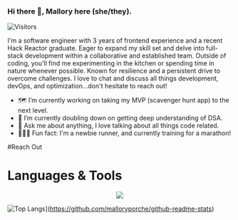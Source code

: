 ### Hi there 👋, Mallory here (she/they).  

![Visitors](https://api.visitorbadge.io/api/visitors?path=https%3A%2F%2Fgithub.com%2Fmalloryporche&label=VISITORS&labelColor=%23697689&countColor=%23263759&style=flat-square&labelStyle=upper)

I'm a software engineer with 3 years of frontend experience and a recent Hack Reactor graduate. Eager to expand my skill set and delve into full-stack development within a collaborative and established team. Outside of coding, you'll find me experimenting in the kitchen or spending time in nature whenever possible. Known for resilience and a persistent drive to overcome challenges. I love to chat and discuss all things development, devOps, and optimization...don't hesitate to reach out!

- 🗺️ I’m currently working on taking my MVP (scavenger hunt app) to the next level.
- 🌱 I’m currently doubling down on getting deep understanding of DSA.
- 💬 Ask me about anything, I love talking about all things code related.
- 🏃🏾‍♀️ Fun fact: I'm a newbie runner, and currently training for a marathon!

#Reach Out

# Languages & Tools
<p align="center">
  <a href="https://skillicons.dev">
    <img src="https://skillicons.dev/icons?i=js,html,css,express,react,git,mongodb,mysql,nextjs,nginx,nodejs,tailwind,vercel,vscode&theme=dark&perline=7" />
  </a>
</p>

![Top Langs](https://github-readme-stats.vercel.app/api/top-langs/?username=malloryporche)](https://github.com/malloryporche/github-readme-stats)
<!--
**malloryporche/malloryporche** is a ✨ _special_ ✨ repository because its `README.md` (this file) appears on your GitHub profile.




Here are some ideas to get you started:
- 🔭 I’m currently working on 
- 🌱 I’m currently learning t3 Stack
- 👯 I’m looking to collaborate on anything i
- 🤔 I’m looking for help with ...
- 💬 Ask me about ...
- 📫 How to reach me: ...
- 😄 Pronouns: ...
- ⚡ Fun fact: ...

-->

